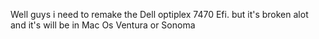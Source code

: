 Well guys i need to remake the Dell optiplex 7470 Efi. but it's broken alot
and it's will be in Mac Os Ventura or Sonoma
